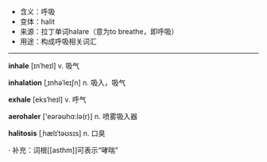 - <span class="definition">含义：呼吸</span>
- <span class="definition">变体：halit</span>
- <span class="definition">来源：拉丁单词halare（意为to breathe，即呼吸）</span>
- <span class="definition">用途：构成呼吸相关词汇</span>


---


<span class="vocabulary">**inhale**</span> [ɪnˈheɪl] v. 吸气

<span class="vocabulary">**inhalation**</span> [ˌɪnhəˈleɪʃn] n. 吸入，吸气

<span class="vocabulary">**exhale**</span> [eksˈheɪl] v. 呼气

<span class="vocabulary">**aerohaler**</span> ['eərəʊhɑ:lə(r)] n. 喷雾吸入器

<span class="vocabulary">**halitosis**</span> [ˌhælɪˈtəʊsɪs] n. 口臭

· 补充：词根[[asthm]]可表示“哮喘”
